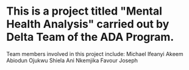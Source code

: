 # This is a project titled "Mental Health Analysis" carried out by Delta Team of the ADA Program.
Team members involved in this project include:
Michael Ifeanyi
Akeem Abiodun
Ojukwu Shiela
Ani Nkemjika
Favour Joseph
